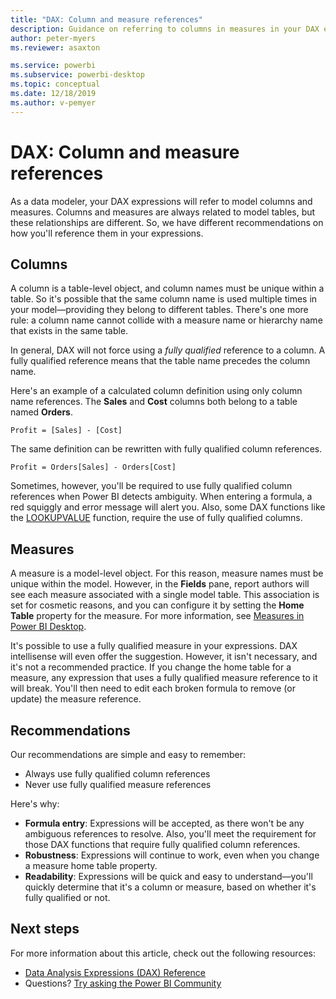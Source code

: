 ```yaml
---
title: "DAX: Column and measure references"
description: Guidance on referring to columns in measures in your DAX expressions.
author: peter-myers
ms.reviewer: asaxton

ms.service: powerbi
ms.subservice: powerbi-desktop
ms.topic: conceptual
ms.date: 12/18/2019
ms.author: v-pemyer
---
```


# DAX: Column and measure references

As a data modeler, your DAX expressions will refer to model columns and measures. Columns and measures are always related to model tables, but these relationships are different. So, we have different recommendations on how you'll reference them in your expressions.

## Columns

A column is a table-level object, and column names must be unique within a table. So it's possible that the same column name is used multiple times in your model—providing they belong to different tables. There's one more rule: a column name cannot collide with a measure name or hierarchy name that exists in the same table.

In general, DAX will not force using a _fully qualified_ reference to a column. A fully qualified reference means that the table name precedes the column name.

Here's an example of a calculated column definition using only column name references. The **Sales** and **Cost** columns both belong to a table named **Orders**.

```dax
Profit = [Sales] - [Cost]
```

The same definition can be rewritten with fully qualified column references.

```dax
Profit = Orders[Sales] - Orders[Cost]
```

Sometimes, however, you'll be required to use fully qualified column references when Power BI detects ambiguity. When entering a formula, a red squiggly and error message will alert you. Also, some DAX functions like the [LOOKUPVALUE](/dax/lookupvalue-function-dax) function, require the use of fully qualified columns.

## Measures

A measure is a model-level object. For this reason, measure names must be unique within the model. However, in the **Fields** pane, report authors will see each measure associated with a single model table. This association is set for cosmetic reasons, and you can configure it by setting the **Home Table** property for the measure. For more information, see [Measures in Power BI Desktop](../desktop-measures.md#organizing-your-measures).

It's possible to use a fully qualified measure in your expressions. DAX intellisense will even offer the suggestion. However, it isn't necessary, and it's not a recommended practice. If you change the home table for a measure, any expression that uses a fully qualified measure reference to it will break. You'll then need to edit each broken formula to remove (or update) the measure reference.

## Recommendations

Our recommendations are simple and easy to remember:

- Always use fully qualified column references
- Never use fully qualified measure references

Here's why:

- **Formula entry**: Expressions will be accepted, as there won't be any ambiguous references to resolve. Also, you'll meet the requirement for those DAX functions that require fully qualified column references.
- **Robustness**: Expressions will continue to work, even when you change a measure home table property.
- **Readability**: Expressions will be quick and easy to understand—you'll quickly determine that it's a column or measure, based on whether it's fully qualified or not.

## Next steps

For more information about this article, check out the following resources:

- [Data Analysis Expressions (DAX) Reference](/dax/)
- Questions? [Try asking the Power BI Community](https://community.powerbi.com/)
